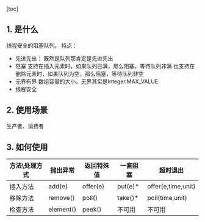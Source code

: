 [toc]

 

## 1. 是什么

线程安全的阻塞队列。
特点：

- 先进先出：
既然是队列那肯定是先进先出
- 阻塞
支持在插入元素时，如果队列已满，那么阻塞，等待队列非满
也支持在删除元素时，如果队列为空，那么阻塞，等待队列非空
- 无界有界
数组容量的大小。无界其实是Integer.MAX_VALUE
- 线程安全

## 2. 使用场景
生产者、消费者

## 3. 如何使用


|     方法\处理方式	     |  抛出异常  |     返回特殊值     |  一直阻塞   |      超时退出       |
| ---------------------- | --------- | ----------------- | ----------- | ------------------ |
| 插入方法                | add(e)    | offer(e)          | put(e)*     | offer(e,time,unit) |
| 移除方法                | remove()  | poll()	           | 	take()*	  | 	poll(time,unit)   |
| 检查方法        		 | element() | 		peek()		 | 不可用		 | 不可用             |



